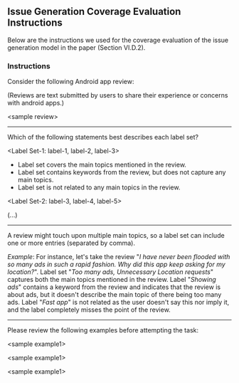## Issue Generation Coverage Evaluation Instructions

Below are the instructions we used for the coverage evaluation of the issue
generation model in the paper (Section VI.D.2).


### Instructions

Consider the following Android app review:

(Reviews are text submitted by users to share their experience or concerns with
android apps.)

\<sample review\>
 
---

Which of the following statements best describes each label set?


\<Label Set-1: label-1, label-2, label-3\>

- Label set covers the main topics mentioned in the review. 
- Label set contains keywords from the review, but does not capture any main
topics.
- Label set is not related to any main topics in the review.


\<Label Set-2: label-3, label-4, label-5\>

(...)

---

A review might touch upon multiple main topics, so a label set can include one
or more entries (separated by comma).

*Example*: For instance, let's take the review "*I have never been flooded with
so many ads in such a rapid fashion. Why did this app keep asking for my
location?*". Label set "*Too many ads, Unnecessary Location requests*" captures
both the main topics mentioned in the review. Label "*Showing ads*" contains a
keyword from the review and indicates that the review is about ads, but it
doesn't describe the main topic of there being too many ads. Label "*Fast app*"
is not related as the user doesn't say this nor imply it, and the label
completely misses the point of the review.

---

Please review the following examples before attempting the task: 

\<sample example1\>

\<sample example1\>

\<sample example1\>